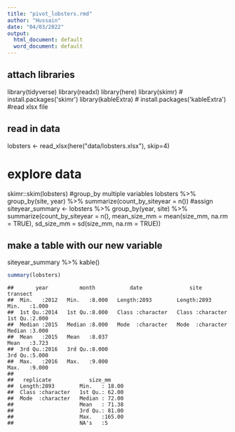 ```yaml
---
title: "pivot_lobsters.rmd"
author: "Hussain"
date: "04/03/2022"
output:
  html_document: default
  word_document: default
---
```

## attach libraries
library(tidyverse)
library(readxl)
library(here)
library(skimr) # install.packages('skimr')
library(kableExtra) # install.packages('kableExtra')
#read xlsx file
## read in data
lobsters <- read_xlsx(here("data/lobsters.xlsx"), skip=4)
# explore data
skimr::skim(lobsters) 
#group_by multiple variables
lobsters %>%
  group_by(site, year) %>%
  summarize(count_by_siteyear =  n())
#assign
siteyear_summary <- lobsters %>%
  group_by(year, site) %>%
  summarize(count_by_siteyear =  n(), 
            mean_size_mm = mean(size_mm, na.rm = TRUE), 
            sd_size_mm = sd(size_mm, na.rm = TRUE))
## make a table with our new variable
siteyear_summary %>%
  kable()


```r
summary(lobsters)
```

```
##       year          month           date               site              transect    
##  Min.   :2012   Min.   :8.000   Length:2893        Length:2893        Min.   :1.000  
##  1st Qu.:2014   1st Qu.:8.000   Class :character   Class :character   1st Qu.:2.000  
##  Median :2015   Median :8.000   Mode  :character   Mode  :character   Median :3.000  
##  Mean   :2015   Mean   :8.037                                         Mean   :3.723  
##  3rd Qu.:2016   3rd Qu.:8.000                                         3rd Qu.:5.000  
##  Max.   :2016   Max.   :9.000                                         Max.   :9.000  
##                                                                                      
##   replicate            size_mm      
##  Length:2893        Min.   : 18.00  
##  Class :character   1st Qu.: 62.00  
##  Mode  :character   Median : 72.00  
##                     Mean   : 71.38  
##                     3rd Qu.: 81.00  
##                     Max.   :165.00  
##                     NA's   :5
```

 


